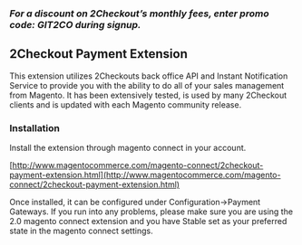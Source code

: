 ### _For a discount on 2Checkout’s monthly fees, enter promo code:  GIT2CO  during signup._

## 2Checkout Payment Extension

This extension utilizes 2Checkouts back office API and Instant Notification Service to provide you with the ability to do all of your sales management from Magento. It has been extensively tested, is used by many 2Checkout clients and is updated with each Magento community release.

### Installation

Install the extension through magento connect in your account. 

[http://www.magentocommerce.com/magento-connect/2checkout-payment-extension.html](http://www.magentocommerce.com/magento-connect/2checkout-payment-extension.html)

Once installed, it can be configured under Configuration->Payment Gateways. If you run into any problems, please make sure you are using the 2.0 magento connect extension and you have Stable set as your preferred state in the magento connect settings.